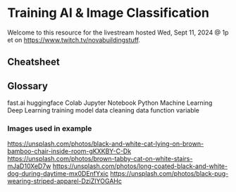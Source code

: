 # Training AI & Image Classification

Welcome to this resource for the livestream hosted Wed, Sept 11, 2024 @ 1p et on https://www.twitch.tv/novabuildingstuff.

## Cheatsheet



## Glossary

fast.ai
huggingface
Colab
Jupyter Notebook
Python
Machine Learning
Deep Learning
training
model
data
cleaning data
function
variable



### Images used in example
https://unsplash.com/photos/black-and-white-cat-lying-on-brown-bamboo-chair-inside-room-gKXKBY-C-Dk
https://unsplash.com/photos/brown-tabby-cat-on-white-stairs-mJaD10XeD7w
https://unsplash.com/photos/long-coated-black-and-white-dog-during-daytime-mx0DEnfYxic
https://unsplash.com/photos/black-pug-wearing-striped-apparel-DziZIYOGAHc